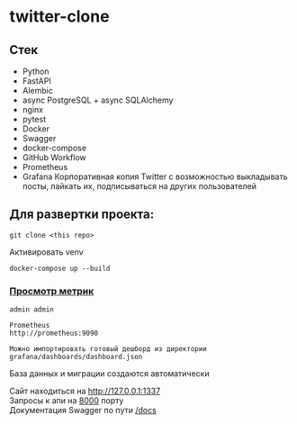 # twitter-clone
## Стек 
- Python
- FastAPI
- Alembic
- async PostgreSQL + async SQLAlchemy
- nginx
- pytest
- Docker
- Swagger
- docker-compose
- GitHub Workflow
- Prometheus
- Grafana
Корпоративная копия Twitter с возможностью выкладывать посты, лайкать их, подписываться на других пользователей

## Для развертки проекта:

```
git clone <this repo>
```

Активировать venv

```
docker-compose up --build
```

### [Просмотр метрик](http://127.0.0.1:3000)
```
admin admin
```
```
Prometheus
http://prometheus:9090
```
```angular2html
Можно импортировать готовый дешборд из директории grafana/dashboards/dashboard.json
```




База данных и миграции создаются автоматически

Сайт находиться на http://127.0.0.1:1337 </br>
Запросы к апи на [8000](http://127.0.0.1:8000) порту </br>
Документация Swagger по пути [/docs](http://127.0.0.1:8000/docs)
